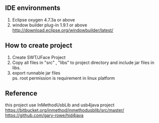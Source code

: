 ## IDE environments    
1. Eclipse oxygen 4.7.3a or above    
2. window builder plug-in 1.9.1 or above        
http://download.eclipse.org/windowbuilder/latest/        
   
        		
## How to create project     
1. Create SWT/JFace Project        
2. Copy all files in "src" , "libs" to project directory and include jar files in libs.                
3. export runnable jar files                
ps. root permission is requirement in linux platform    
      
## Reference    
this project use InMethodUsbLib and usb4java project         
https://bitbucket.org/inmethod/inmethodusblib/src/master/     
https://github.com/gary-rowe/hid4java    		